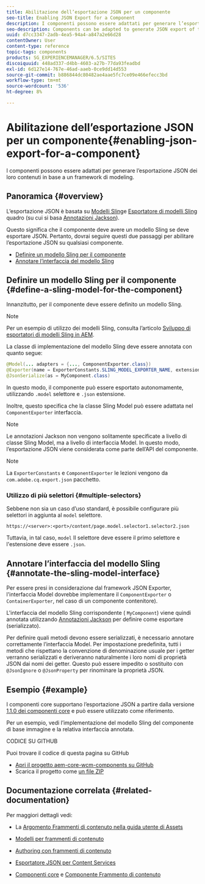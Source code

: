 ```yaml
---
title: Abilitazione dell’esportazione JSON per un componente
seo-title: Enabling JSON Export for a Component
description: I componenti possono essere adattati per generare l’esportazione JSON dei loro contenuti in base a un framework di modeling.
seo-description: Components can be adapted to generate JSON export of their content based on a modeler framework.
uuid: d7cc3347-2adb-4ea5-94a4-a847a2e66d28
contentOwner: User
content-type: reference
topic-tags: components
products: SG_EXPERIENCEMANAGER/6.5/SITES
discoiquuid: 448ad337-d4bb-4603-a27b-77da93feadbd
exl-id: 6d127e14-767e-46ad-aaeb-0ce9dd14d553
source-git-commit: b886844dc80482ae4aae5fc7ce09e466efecc3bd
workflow-type: tm+mt
source-wordcount: '536'
ht-degree: 8%

---
```


# Abilitazione dell’esportazione JSON per un componente{#enabling-json-export-for-a-component}

I componenti possono essere adattati per generare l’esportazione JSON dei loro contenuti in base a un framework di modeling.

## Panoramica {#overview}

L’esportazione JSON è basata su [Modelli Sling](https://sling.apache.org/documentation/bundles/models.html)e [Esportatore di modelli Sling](https://sling.apache.org/documentation/bundles/models.html#exporter-framework-since-130) quadro (su cui si basa [Annotazioni Jackson](https://github.com/FasterXML/jackson-annotations/wiki/Jackson-Annotations)).

Questo significa che il componente deve avere un modello Sling se deve esportare JSON. Pertanto, dovrai seguire questi due passaggi per abilitare l’esportazione JSON su qualsiasi componente.

* [Definire un modello Sling per il componente](/help/sites-developing/json-exporter-components.md#define-a-sling-model-for-the-component)
* [Annotare l’interfaccia del modello Sling](#annotate-the-sling-model-interface)

## Definire un modello Sling per il componente {#define-a-sling-model-for-the-component}

Innanzitutto, per il componente deve essere definito un modello Sling.

>[!NOTE]
>
>Per un esempio di utilizzo dei modelli Sling, consulta l’articolo [Sviluppo di esportatori di modelli Sling in AEM](https://helpx.adobe.com/experience-manager/kt/platform-repository/using/sling-model-exporter-tutorial-develop.html).

La classe di implementazione del modello Sling deve essere annotata con quanto segue:

```java
@Model(... adapters = {..., ComponentExporter.class})
@Exporter(name = ExporterConstants.SLING_MODEL_EXPORTER_NAME, extensions = ExporterConstants.SLING_MODEL_EXTENSION)
@JsonSerialize(as = MyComponent.class)
```

In questo modo, il componente può essere esportato autonomamente, utilizzando `.model` selettore e `.json` estensione.

Inoltre, questo specifica che la classe Sling Model può essere adattata nel `ComponentExporter` interfaccia.

>[!NOTE]
>
>Le annotazioni Jackson non vengono solitamente specificate a livello di classe Sling Model, ma a livello di interfaccia Model. In questo modo, l’esportazione JSON viene considerata come parte dell’API del componente.

>[!NOTE]
>
>La `ExporterConstants` e `ComponentExporter` le lezioni vengono da `com.adobe.cq.export.json` pacchetto.

### Utilizzo di più selettori {#multiple-selectors}

Sebbene non sia un caso d’uso standard, è possibile configurare più selettori in aggiunta al `model` selettore.

```
https://<server>:<port>/content/page.model.selector1.selector2.json
```

Tuttavia, in tal caso, `model` Il selettore deve essere il primo selettore e l&#39;estensione deve essere `.json`.

## Annotare l’interfaccia del modello Sling {#annotate-the-sling-model-interface}

Per essere presi in considerazione dal framework JSON Exporter, l&#39;interfaccia Model dovrebbe implementare il `ComponentExporter` o `ContainerExporter`, nel caso di un componente contenitore).

L&#39;interfaccia del modello Sling corrispondente ( `MyComponent`) viene quindi annotata utilizzando [Annotazioni Jackson](https://github.com/FasterXML/jackson-annotations/wiki/Jackson-Annotations) per definire come esportare (serializzato).

Per definire quali metodi devono essere serializzati, è necessario annotare correttamente l’interfaccia Model. Per impostazione predefinita, tutti i metodi che rispettano la convenzione di denominazione usuale per i getter verranno serializzati e deriveranno naturalmente i loro nomi di proprietà JSON dai nomi dei getter. Questo può essere impedito o sostituito con `@JsonIgnore` o `@JsonProperty` per rinominare la proprietà JSON.

## Esempio {#example}

I componenti core supportano l’esportazione JSON a partire dalla versione [1.1.0 dei componenti core](https://experienceleague.adobe.com/docs/experience-manager-core-components/using/introduction.html?lang=it) e può essere utilizzato come riferimento.

Per un esempio, vedi l’implementazione del modello Sling del componente di base immagine e la relativa interfaccia annotata.

CODICE SU GITHUB

Puoi trovare il codice di questa pagina su GitHub

* [Apri il progetto aem-core-wcm-components su GitHub](https://github.com/Adobe-Marketing-Cloud/aem-core-wcm-components)
* Scarica il progetto come [un file ZIP](https://github.com/Adobe-Marketing-Cloud/aem-core-wcm-components/archive/master.zip)

## Documentazione correlata {#related-documentation}

Per maggiori dettagli vedi:

* La [Argomento Frammenti di contenuto nella guida utente di Assets](https://helpx.adobe.com/experience-manager/6-4/assets/user-guide.html?topic=/experience-manager/6-4/assets/morehelp/content-fragments.ug.js)

* [Modelli per frammenti di contenuto](/help/assets/content-fragments/content-fragments-models.md)
* [Authoring con frammenti di contenuto](/help/sites-authoring/content-fragments.md)
* [Esportatore JSON per Content Services](/help/sites-developing/json-exporter.md)
* [Componenti core](https://experienceleague.adobe.com/docs/experience-manager-core-components/using/introduction.html?lang=it) e [Componente Frammento di contenuto](https://helpx.adobe.com/experience-manager/core-components/using/content-fragment-component.html)
